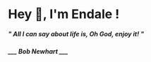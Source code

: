 <h1 title="head"> Hey 👋, I'm Endale !</h1>

**<h5><i>" All I can say about life is, Oh God, enjoy it! "</i></h5>**

*<b>___ Bob Newhart ___</b>*
